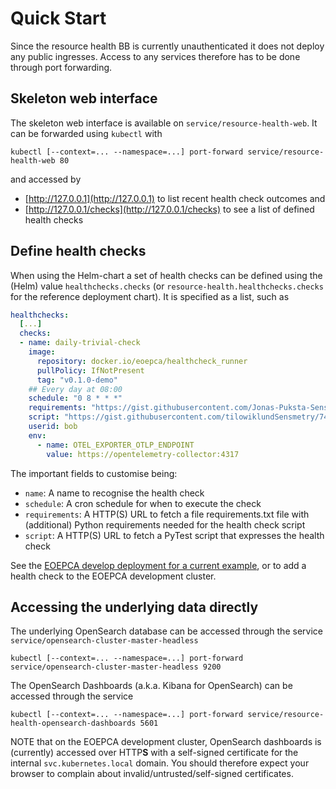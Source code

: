 # Quick Start

Since the resource health BB is currently unauthenticated it does not deploy any public ingresses. Access to any services therefore has to be done through port forwarding.

## Skeleton web interface

The skeleton web interface is available on `service/resource-health-web`. It can be forwarded using `kubectl` with
```
kubectl [--context=... --namespace=...] port-forward service/resource-health-web 80
```
and accessed by

- [http://127.0.0.1](http://127.0.0.1) to list recent health check outcomes and
- [http://127.0.0.1/checks](http://127.0.0.1/checks) to see a list of defined health checks

## Define health checks

When using the Helm-chart a set of health checks can be defined using the (Helm) value `healthchecks.checks` (or `resource-health.healthchecks.checks` for the reference deployment chart). It is specified as a list, such as
```yaml
healthchecks:
  [...]
  checks:
  - name: daily-trivial-check
    image:
      repository: docker.io/eoepca/healthcheck_runner
      pullPolicy: IfNotPresent
      tag: "v0.1.0-demo"
    ## Every day at 08:00
    schedule: "0 8 * * *"
    requirements: "https://gist.githubusercontent.com/Jonas-Puksta-Sensmetry/cffc6a422d5bf5af7c4718ec75888950/raw/7e3a24902abd220bd5b3c12c7b3758185db5b13d/requirements.txt"
    script: "https://gist.githubusercontent.com/tilowiklundSensmetry/74dea6500a5bd0b8bbce551249eb6786/raw/f7a614be2809576c4b4b0f3fcc1a1d34ac6af789/trivial_check.py"
    userid: bob
    env:
      - name: OTEL_EXPORTER_OTLP_ENDPOINT
        value: https://opentelemetry-collector:4317
```
The important fields to customise being:
- `name`: A name to recognise the health check
- `schedule`: A cron schedule for when to execute the check
- `requirements`: A HTTP(S) URL to fetch a file requirements.txt file with (additional) Python requirements needed for the health check script
- `script`: A HTTP(S) URL to fetch a PyTest script that expresses the health check

See the [EOEPCA develop deployment for a current example](https://github.com/EOEPCA/eoepca-plus/blob/deploy-develop/argocd/eoepca/resource-health/resource-health.yaml), or to add a health check to the EOEPCA development cluster.

## Accessing the underlying data directly

The underlying OpenSearch database can be accessed through the service `service/opensearch-cluster-master-headless`
```
kubectl [--context=... --namespace=...] port-forward service/opensearch-cluster-master-headless 9200
```

The OpenSearch Dashboards (a.k.a. Kibana for OpenSearch) can be accessed through the service
```
kubectl [--context=... --namespace=...] port-forward service/resource-health-opensearch-dashboards 5601
```
NOTE that on the EOEPCA development cluster, OpenSearch dashboards is (currently) accessed over HTTP**S** with a self-signed certificate for the internal `svc.kubernetes.local` domain. You should therefore expect your browser to complain about invalid/untrusted/self-signed certificates.
